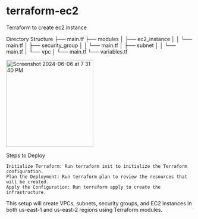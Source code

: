# terraform-ec2
Terraform to create ec2 instance

Directory Structure
├── main.tf 
├── modules 
│ ├── ec2_instance 
│ │ └── main.tf 
│ ├── security_group 
│ │ └── main.tf 
│ ├── subnet 
│ │ └── main.tf 
│ └── vpc 
│     └── main.tf 
└── variables.tf


<img width="234" alt="Screenshot 2024-06-06 at 7 31 40 PM" src="https://github.com/atifjaved02/terraform-ec2/assets/82868980/5a6e50b5-b8f3-40ab-aa6b-74a0b46bb4c4">


Steps to Deploy

    Initialize Terraform: Run terraform init to initialize the Terraform configuration.
    Plan the Deployment: Run terraform plan to review the resources that will be created.
    Apply the Configuration: Run terraform apply to create the infrastructure.

This setup will create VPCs, subnets, security groups, and EC2 instances in both us-east-1 and us-east-2 regions using Terraform modules.
